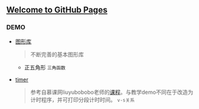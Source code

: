 ## [Welcome to GitHub Pages](https://dachow.github.io/canvas-demo/)

### DEMO

- [图形库](https://Dachow.github.io/canvas-demo/graphics-library)

  > 不断完善的基本图形库

  - 正五角形 `三角函数`

- [timer](https://Dachow.github.io/canvas-demo/timer/)
    
  > 参考自慕课网liuyubobobo老师的[课程](http://www.imooc.com/learn/133)。与教学demo不同在于改造为计时程序，并可打印分段计时时间。 `v-s关系`
